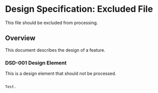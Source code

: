 # Design Specification: Excluded File

This file should be excluded from processing.

## Overview

This document describes the design of a feature.

### DSD-001 Design Element

This is a design element that should not be processed.

```markdown

Test.
```
